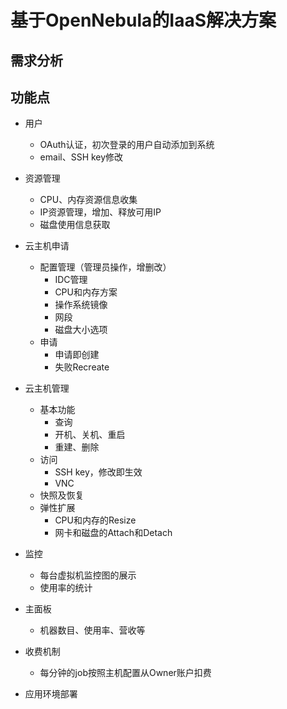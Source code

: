 # 基于OpenNebula的IaaS解决方案


## 需求分析


## 功能点

* 用户
    * OAuth认证，初次登录的用户自动添加到系统
    * email、SSH key修改

* 资源管理
    * CPU、内存资源信息收集
    * IP资源管理，增加、释放可用IP
    * 磁盘使用信息获取

* 云主机申请
    * 配置管理（管理员操作，增删改）
        * IDC管理
        * CPU和内存方案
        * 操作系统镜像
        * 网段
        * 磁盘大小选项
    * 申请
        * 申请即创建
        * 失败Recreate

* 云主机管理
    * 基本功能
        * 查询
        * 开机、关机、重启
        * 重建、删除
    * 访问
        * SSH key，修改即生效
        * VNC
    * 快照及恢复
    * 弹性扩展
        * CPU和内存的Resize
        * 网卡和磁盘的Attach和Detach

* 监控
    * 每台虚拟机监控图的展示
    * 使用率的统计

* 主面板
    * 机器数目、使用率、营收等

* 收费机制
    * 每分钟的job按照主机配置从Owner账户扣费

* 应用环境部署
